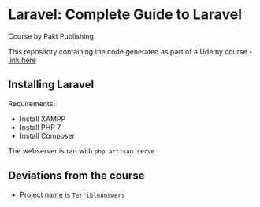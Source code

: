 # Laravel: Complete Guide to Laravel

Course by Pakt Publishing.

 This repository containing the code generated as part of a Udemy course - [link here](https://www.udemy.com/course/learning-path-laravel-complete-guide-to-laravel/learn/lecture/9641472#overview)

## Installing Laravel

Requirements:

- Install XAMPP
- Install PHP 7
- Install Composer

The webserver is ran with `php artisan serve`

## Deviations from the course

- Project name is `TerribleAnswers`